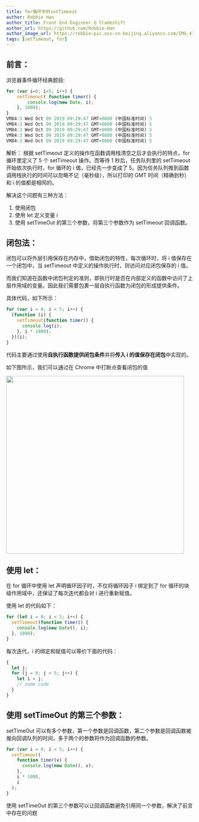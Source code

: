 ```yaml
---
title: for循环中的setTimeout
author: Robbie Han
author_title: Front End Engineer @ Tradeshift
author_url: https://github.com/Robbie-Han
author_image_url: https://robbie-pic.oss-cn-beijing.aliyuncs.com/IMG_4175.JPG?x-oss-process=style/compress
tags: [setTimeout, for]
---
```


## 前言：

浏览器事件循环经典题目:

```js
for (var i=0; i<5; i++) {
    setTimeout( function timer() {
        console.log(new Date, i);
    }, 1000);
}
VM84:3 Wed Oct 09 2019 09:29:47 GMT+0800 (中国标准时间) 5
VM84:3 Wed Oct 09 2019 09:29:47 GMT+0800 (中国标准时间) 5
VM84:3 Wed Oct 09 2019 09:29:47 GMT+0800 (中国标准时间) 5
VM84:3 Wed Oct 09 2019 09:29:47 GMT+0800 (中国标准时间) 5
VM84:3 Wed Oct 09 2019 09:29:47 GMT+0800 (中国标准时间) 5
```

解析： 根据 setTimeout 定义的操作在函数调用栈清空之后才会执行的特点，for 循环里定义了 5 个 setTimeout 操作。而等待 1 秒后，任务队列里的 setTimeout 开始依次执行时，for 循环的 i 值，已经先一步变成了 5。因为任务队列推到函数调用栈执行的时间可以忽略不记（毫秒级），所以打印的 GMT 时间（精确到秒）和 i 的值都是相同的。

<!--truncate-->

解决这个问题有三种方法：

1. 使用闭包
2. 使用 let 定义变量 i
3. 使用 setTimeOut 的第三个参数，将第三个参数作为 setTimeout 回调函数。

## 闭包法：

闭包可以将外层引用保存在内存中，借助闭包的特性，每次循环时，将 i 值保存在一个闭包中，当 setTimeout 中定义的操作执行时，则访问对应闭包保存的 i 值。

而我们知道在函数中闭包判定的准则，即执行时是否在内部定义的函数中访问了上层作用域的变量。因此我们需要包裹一层自执行函数为闭包的形成提供条件。

具体代码，如下所示：

```js
for (var i = 0; i < 5; i++) {
  (function (i) {
    setTimeout(function timer() {
      console.log(i);
    }, i * 1000);
  })(i);
}
```

代码主要通过使用**自执行函数提供闭包条件**并将**传入 i 的值保存在闭包**中实现的。

如下图所示，我们可以通过在 Chrome 中打断点查看闭包的值

<Img width="480" legend="图：Chrome控制台闭包" src="https://cosmos-x.oss-cn-hangzhou.aliyuncs.com/xTvjaK.png" />

## 使用 let：

在 for 循环中使用 let 声明循环因子时，不仅将循环因子 i 绑定到了 for 循环的块级作用域中，还保证了每次迭代都会对 i 进行重新赋值。

使用 let 的代码如下：

```js
for (let i = 0; i < 5; i++) {
  setTimeout(function timer() {
    console.log(new Date(), i);
  }, 1000);
}
```

每次迭代，i 的绑定和赋值可以等价下面的代码：

```js
{
  let j;
  for (j = 0; j < 5; j++) {
    let i = j;
    // some code
  }
}
```

## 使用 setTimeOut 的第三个参数：

setTimeOut 可以有多个参数，第一个参数是回调函数，第二个参数是回调函数被推向回调队列的时间，多于两个的参数将作为回调函数的参数。

```js
for (var i = 0; i < 5; i++) {
  setTimeout(
    function timer(v) {
      console.log(new Date(), v);
    },
    i * 1000,
    i
  );
}
```

使用 setTimeOut 的第三个参数可以让回调函数避免引用同一个参数，解决了前言中存在的问题
